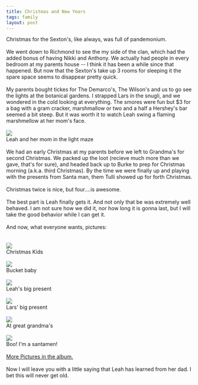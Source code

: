 ```yaml
---
title: Christmas and New Years
tags: family
layout: post
---
```

Christmas for the Sexton's, like always, was full of pandemonium. <br /><br />We went down to Richmond to see the my side of the clan, which had the added bonus of having Nikki and Anthony.  We actually had people in every bedroom at my parents house -- I think it has been a while since that happened.  But now that the Sexton's take up 3 rooms for sleeping it the spare space seems to disappear pretty quick.<br /><br />My parents bought tickes for The Demarco's, The Wilson's and us to go see the lights at the botanical gardens.  I strapped Lars in the snugli, and we wondered in the cold looking at everything. The smores were fun but $3 for a bag with a gram cracker, marshmallow or two and a half a Hershey's bar seemed a bit steep. But it was worth it to watch Leah swing a flaming marshmellow at her mom's face.<br /><br /><img class="photo" src="http://www.fuzzymonk.com/photos/cache/christmas_2008/IMG_8640.JPG_595.jpg" /><br />Leah and her mom in the light maze<br /><br />We had an early Christmas at my parents before we left to Grandma's for second Christmas.  We packed up the loot (recieve much more than we gave, that's for sure), and headed back up to Burke to prep for Christmas morning (a.k.a. third Christmas).  By the time we were finally up and playing with the presents from Santa man, them Tulli showed up for forth Christmas. <br /><br />Christmas twice is nice, but four....is awesome.  <br /><br />The best part is Leah finally gets it. And not only that be was extremely well behaved. I am not sure how we did it, nor how long it is gonna last, but I will take the good behavior while I can get it.<br /><br />And now, what everyone wants, pictures:<br /><br /><br /><img class="photo" src="http://www.fuzzymonk.com/photos/cache/christmas_2008/IMG_8474.JPG_595.jpg" /><br />Christmas Kids<br /><br /><img class="photo" src="http://www.fuzzymonk.com/photos/cache/christmas_2008/IMG_8657.JPG_595.jpg" /><br />Bucket baby<br /><br /><img class="photo" src="http://www.fuzzymonk.com/photos/cache/christmas_2008/IMG_8749.JPG_595.jpg" /><br />Leah's big present<br /><br /><img class="photo" src="http://www.fuzzymonk.com/photos/cache/christmas_2008/IMG_8765.JPG_595.jpg" /><br />Lars' big present<br /><br /><img class="photo" src="http://www.fuzzymonk.com/photos/cache/christmas_2008/IMG_8734.JPG_595.jpg" /><br />At great grandma's<br /><br /><img class="photo" src="http://www.fuzzymonk.com/photos/cache/christmas_2008/IMG_8790.JPG_595.jpg" /><br />Boo! I'm a santamen!<br /><br /><a href="http://www.fuzzymonk.com/photos/christmas_2008/">More Pictures in the album.</a><br /><br />Now I will leave you with a little saying that Leah has learned from her dad. I bet this will never get old.<br /><br /><object width="425" height="344"><param name="movie" value="http://www.youtube.com/v/H1Q3mTzaY_w&hl=en&fs=1"></param><param name="allowFullScreen" value="true"></param><param name="allowscriptaccess" value="always"></param><embed src="http://www.youtube.com/v/H1Q3mTzaY_w&hl=en&fs=1" type="application/x-shockwave-flash" allowscriptaccess="always" allowfullscreen="true" width="425" height="344"></embed></object>

